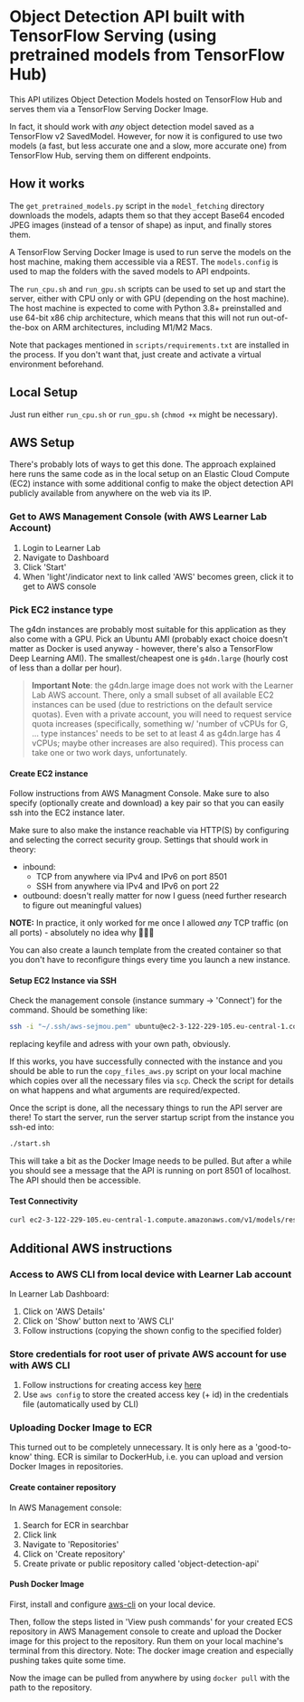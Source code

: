 # Object Detection API built with TensorFlow Serving (using pretrained models from TensorFlow Hub)
This API utilizes Object Detection Models hosted on TensorFlow Hub and serves them via a TensorFlow Serving Docker Image.

In fact, it should work with _any_ object detection model saved as a TensorFlow v2 SavedModel. However, for now it is configured to use two models (a fast, but less accurate one and a slow, more accurate one) from TensorFlow Hub, serving them on different endpoints. 

## How it works
The `get_pretrained_models.py` script in the `model_fetching` directory downloads the models, adapts them so that they accept Base64 encoded JPEG images (instead of a tensor of shape) as input, and finally stores them.

A TensorFlow Serving Docker Image is used to run serve the models on the host machine, making them accessible via a REST. The `models.config` is used to map the folders with the saved models to API endpoints.

The `run_cpu.sh` and `run_gpu.sh` scripts can be used to set up and start the server, either with CPU only or with GPU (depending on the host machine). The host machine is expected to come with Python 3.8+ preinstalled and use 64-bit x86 chip architecture, which means that this will not run out-of-the-box on ARM architectures, including M1/M2 Macs.

Note that packages mentioned in `scripts/requirements.txt` are installed in the process. If you don't want that, just create and activate a virtual environment beforehand.

## Local Setup
Just run either `run_cpu.sh` or `run_gpu.sh` (`chmod +x` might be necessary).

## AWS Setup
There's probably lots of ways to get this done. The approach explained here runs the same code as in the local setup on an Elastic Cloud Compute (EC2) instance with some additional config to make the object detection API publicly available from anywhere on the web via its IP.

### Get to AWS Management Console (with AWS Learner Lab Account)

1. Login to Learner Lab
2. Navigate to Dashboard
3. Click 'Start'
4. When 'light'/indicator next to link called 'AWS' becomes green, click it to get to AWS console

### Pick EC2 instance type
The g4dn instances are probably most suitable for this application as they also come with a GPU. Pick an Ubuntu AMI (probably exact choice doesn't matter as Docker is used anyway - however, there's also a TensorFlow Deep Learning AMI). The smallest/cheapest one is `g4dn.large` (hourly cost of less than a dollar per hour).

> **Important Note**: the g4dn.large image does not work with the Learner Lab AWS account. There, only a small subset of all available EC2 instances can be used (due to restrictions on the default service quotas). Even with a private account, you will need to request service quota increases (specifically, something w/ 'number of vCPUs for G, ... type instances' needs to be set to at least 4 as g4dn.large has 4 vCPUs; maybe other increases are also required). This process can take one or two work days, unfortunately.

#### Create EC2 instance
Follow instructions from AWS Managment Console. Make sure to also specify (optionally create and download) a key pair so that you can easily ssh into the EC2 instance later. 

Make sure to also make the instance reachable via HTTP(S) by configuring and selecting the correct security group. Settings that should work in theory:
- inbound: 
  - TCP from anywhere via IPv4 and IPv6 on port 8501
  - SSH from anywhere via IPv4 and IPv6 on port 22
- outbound: doesn't really matter for now I guess (need further research to figure out meaningful values)

**NOTE:** In practice, it only worked for me once I allowed _any_ TCP traffic (on all ports) - absolutely no idea why 🤷🏼‍♂️

You can also create a launch template from the created container so that you don't have to reconfigure things every time you launch a new instance.

#### Setup EC2 Instance via SSH
Check the management console (instance summary -> 'Connect') for the command. Should be something like:
```bash
ssh -i "~/.ssh/aws-sejmou.pem" ubuntu@ec2-3-122-229-105.eu-central-1.compute.amazonaws.com
```
replacing keyfile and adress with your own path, obviously.

If this works, you have successfully connected with the instance and you should be able to run the `copy_files_aws.py` script on your local machine which copies over all the necessary files via `scp`. Check the script for details on what happens and what arguments are required/expected.

Once the script is done, all the necessary things to run the API server are there! To start the server, run the server startup script from the instance you ssh-ed into:
```bash
./start.sh
```

This will take a bit as the Docker Image needs to be pulled. But after a while you should see a message that the API is running on port 8501 of localhost. The API should then be accessible.

#### Test Connectivity
```bash
curl ec2-3-122-229-105.eu-central-1.compute.amazonaws.com/v1/models/resnet50_v1_fpn_640x640/metadata
```

## Additional AWS instructions

### Access to AWS CLI from local device with Learner Lab account
In Learner Lab Dashboard:
1. Click on 'AWS Details'
2. Click on 'Show' button next to 'AWS CLI'
3. Follow instructions (copying the shown config to the specified folder)

### Store credentials for root user of private AWS account for use with AWS CLI
1. Follow instructions for creating access key [here](https://docs.aws.amazon.com/IAM/latest/UserGuide/id_root-user.html#id_root-user_manage_add-key)
2. Use `aws config` to store the created access key (+ id) in the credentials file (automatically used by CLI)

### Uploading Docker Image to ECR
This turned out to be completely unnecessary. It is only here as a 'good-to-know' thing. ECR is similar to DockerHub, i.e. you can upload and version Docker Images in repositories.

#### Create container repository
In AWS Management console:
1. Search for ECR in searchbar
2. Click link
3. Navigate to 'Repositories'
4. Click on 'Create repository'
5. Create private or public repository called 'object-detection-api'

#### Push Docker Image
First, install and configure [aws-cli]([https://](https://docs.aws.amazon.com/cli/latest/userguide/getting-started-install.html)) on your local device.

Then, follow the steps listed in 'View push commands' for your created ECS repository in AWS Management console to create and upload the Docker image for this project to the repository. Run them on your local machine's terminal from this directory. Note: The docker image creation and especially pushing takes quite some time.

Now the image can be pulled from anywhere by using `docker pull` with the path to the repository.